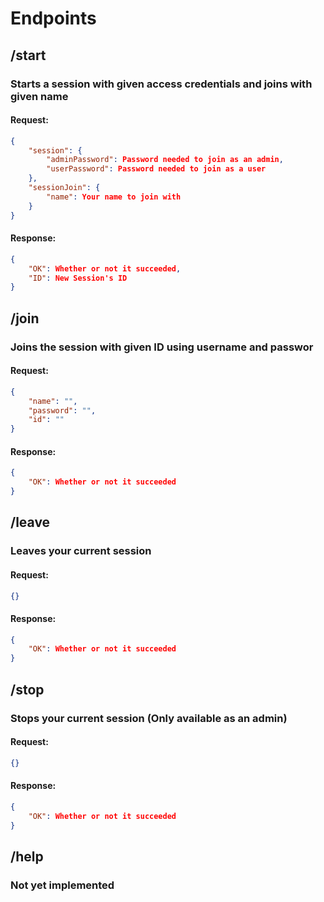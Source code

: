 # Endpoints

## /start
### Starts a session with given access credentials and joins with given name
#### Request:
```json
{
    "session": {
        "adminPassword": Password needed to join as an admin,
        "userPassword": Password needed to join as a user
    },
    "sessionJoin": {
        "name": Your name to join with
    }
}
```
#### Response:
```json
{
    "OK": Whether or not it succeeded,
    "ID": New Session's ID
}
```
## /join
### Joins the session with given ID using username and passwor
#### Request:
```json
{
    "name": "",
    "password": "",
    "id": ""
}
```
#### Response:
```json
{
    "OK": Whether or not it succeeded
}
```
## /leave
### Leaves your current session
#### Request:
```json
{}
```
#### Response:
```json
{
    "OK": Whether or not it succeeded
}
```
## /stop
### Stops your current session (Only available as an admin)
#### Request:
```json
{}
```
#### Response:
```json
{
    "OK": Whether or not it succeeded
}
```
## /help
### Not yet implemented